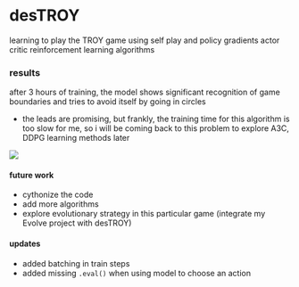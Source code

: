 # desTROY
learning to play the TROY game using self play and policy gradients actor
critic reinforcement learning algorithms

### results
after 3 hours of training, the model shows significant recognition of game
boundaries and tries to avoid itself by going in circles

- the leads are promising, but frankly, the training time for this algorithm is
  too slow for me, so i will be coming back to this problem to explore A3C,
  DDPG learning methods later

![](res/training.gif)

#### future work
- cythonize the code
- add more algorithms
- explore evolutionary strategy in this particular game (integrate my Evolve
  project with desTROY)

#### updates
- added batching in train steps
- added missing `.eval()` when using model to choose an action
